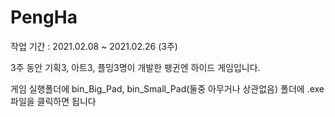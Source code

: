# PengHa
작업 기간 : 2021.02.08 ~ 2021.02.26 (3주)

3주 동안 기획3, 아트3, 플밍3명이 개발한 팽귄엔 하이드 게임입니다.

게임 실행폴더에 bin_Big_Pad, bin_Small_Pad(둘중 아무거나 상관없음)
폴더에 .exe 파일을 클릭하면 됩니다
